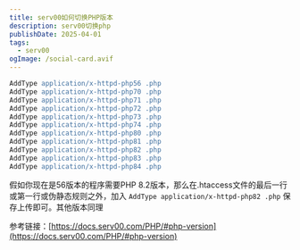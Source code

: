 ```yaml
---
title: serv00如何切换PHP版本
description: serv00切换php
publishDate: 2025-04-01
tags:
  - serv00
ogImage: /social-card.avif
---
```

```apache
AddType application/x-httpd-php56 .php
AddType application/x-httpd-php70 .php
AddType application/x-httpd-php71 .php
AddType application/x-httpd-php72 .php
AddType application/x-httpd-php73 .php
AddType application/x-httpd-php74 .php
AddType application/x-httpd-php80 .php
AddType application/x-httpd-php81 .php
AddType application/x-httpd-php82 .php
AddType application/x-httpd-php83 .php
AddType application/x-httpd-php84 .php
```
假如你现在是56版本的程序需要PHP 8.2版本，那么在.htaccess文件的最后一行或第一行或伪静态规则之外，加入 `AddType application/x-httpd-php82 .php` 保存上传即可。其他版本同理

参考链接：[https://docs.serv00.com/PHP/#php-version](https://docs.serv00.com/PHP/#php-version)


